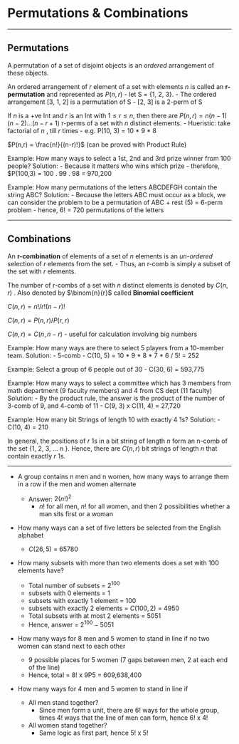 # Permutations & Combinations

*** 

## Permutations

A permutation of a set of disjoint objects is an _ordered_ arrangement of these objects.

An ordered arrangement of $r$ element of a set with elements $n$ is called an **r-permutation** and represented as $P(n, r)$ 
    - let S = {1, 2, 3}. 
    - The ordered arrangement [3, 1, 2] is a permutation of S
    - [2, 3] is a 2-perm of S


If $n$ is a +ve Int and $r$ is an Int with $1 ≤ r ≤ n$, then there are $P(n, r) = n(n-1)(n-2)...(n - r + 1)$ r-perms of a set with $n$ distinct elements.
    - Hueristic: take factorial of $n$ , till $r$ times
    - e.g. P(10, 3) = 10 * 9 * 8

$P(n,r) = \frac{n!}{(n-r)!}$  (can be proved with Product Rule)


Example: How many ways to select a 1st, 2nd and 3rd prize winner from 100 people?
Solution: 
    - Because it matters who wins which prize
    - therefore, $P(100,3) = 100 . 99 . 98 = 970,200

Example: How many permutations of the letters ABCDEFGH contain the string ABC?
Solution: 
    - Because the letters ABC must occur as a block, we can consider the problem to be a permutation of ABC + rest (5) = 6-perm problem
    - hence, 6! = 720 permutations of the letters


***

## Combinations

An **r-combination** of elements of a set of $n$ elements is an _un-ordered_ selection of $r$ elements from the set.
    - Thus, an r-comb is simply a subset of the set with $r$ elements.

The number of r-combs of a set with $n$ distinct elements is denoted by $C(n,r)$ . Also denoted by $\binom{n}{r}$  called **Binomial coefficient**
    
$C(n,r) = n! / r! (n - r)!$ 

$C(n,r) = P(n,r) / P(r,r)$ 

$C(n, r) = C(n, n - r)$ - useful for calculation involving big numbers


Example: How many ways are there to select 5 players from a 10-member team.
Solution: 
    - 5-comb
    - C(10, 5) = 10 * 9 * 8 * 7 * 6 / 5! = 252

Example: Select a group of 6 people out of 30 
    - C(30, 6) = 593,775

Example: How many ways to select a committee which has 3 members from math department (9 faculty members) and 4 from CS dept (11 faculty)
Solution: 
    - By the product rule, the answer is the product of the number of 3-comb of 9, and 4-comb of 11
    - C(9, 3) x C(11, 4) = 27,720

Example: How many bit Strings of length 10 with exactly 4 1s?
Solution: 
    - C(10, 4) = 210

In general, the positions of $r$ 1s in a bit string of length $n$ form an n-comb of the set {1, 2, 3, … n }. Hence, there are $C(n, r)$ bit strings of length $n$ that contain exactly $r$ 1s.

***

- A group contains n men and n women, how many ways to arrange them in a row if the men and women alternate
    - Answer: $2(n!)^2$ 
        - $n!$ for all men, $n!$ for all women, and then 2 possibilities whether a man sits first or a woman


- How many ways can a set of five letters be selected from the English alphabet
    - $C(26, 5)$ = 65780

- How many subsets with more than two elements does a set with 100 elements have?
    - Total number of subsets = $2^{100}$
    - subsets with 0 elements = 1
    - subsets with exactly 1 element = 100
    - subsets with exactly 2 elements = $C(100, 2)$ = 4950
    - Total subsets with at most 2 elements = 5051
    - Hence, answer = $2^{100} - 5051$ 

- How many ways for 8 men and 5 women to stand in line if no two women can stand next to each other
    - 9 possible places for 5 women (7 gaps between men, 2 at each end of the line)
    - Hence, total = 8! x 9P5 = 609,638,400

- How many ways for 4 men and 5 women to stand in line if 
    - All men stand together?
        - Since men form a unit, there are 6! ways for the whole group, times 4! ways that the line of men can form, hence 6! x 4!
    - All women stand together?
        - Same logic as first part, hence 5! x 5!